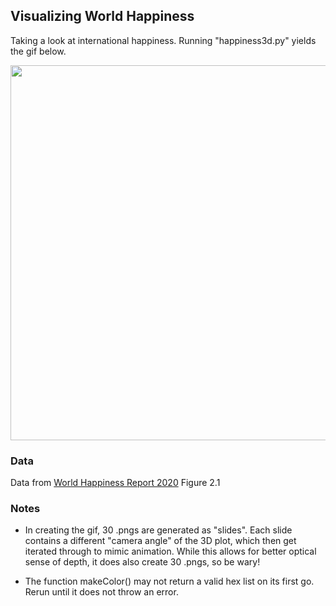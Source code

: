 ## Visualizing World Happiness
Taking a look at international happiness. Running "happiness3d.py" yields the gif below. 

<img src="/Images/animated_scatter.gif" width="600" height="600" /> 

### Data 
Data from [World Happiness Report 2020](https://worldhappiness.report/ed/2020/#read) Figure 2.1

### Notes
* In creating the gif, 30 .pngs are generated as "slides". Each slide contains a different "camera angle" of the 3D plot, which then get iterated through to mimic animation. While this allows for better optical sense of depth, it does also create 30 .pngs, so be wary!

* The function makeColor() may not return a valid hex list on its first go. Rerun until it does not throw an error.
